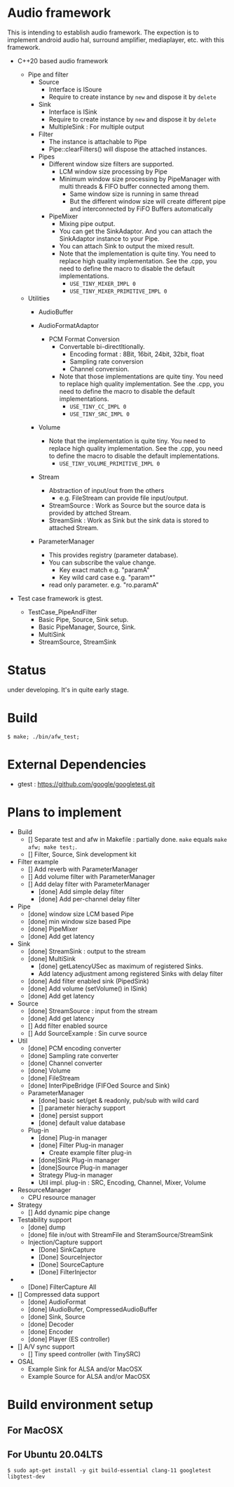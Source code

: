# Audio framework

This is intending to establish audio framework.
The expection is to implement android audio hal, surround amplifier, mediaplayer, etc. with this framework.

* C++20 based audio framework
  * Pipe and filter
    * Source
      * Interface is ISoure
      * Require to create instance by ```new``` and dispose it by ```delete```
    * Sink
      * Interface is ISink
      * Require to create instance by ```new``` and dispose it by ```delete```
      * MultipleSink : For multiple output
    * Filter
      * The instance is attachable to Pipe
      * Pipe::clearFilters() will dispose the attached instances.
    * Pipes
      * Different window size filters are supported.
        * LCM window size processing by Pipe
        * Minimum window size processing by PipeManager with multi threads & FIFO buffer connected among them.
          * Same window size is running in same thread
          * But the different window size will create different pipe and interconnected by FiFO Buffers automatically
      * PipeMixer
        * Mixing pipe output.
        * You can get the SinkAdaptor. And you can attach the SinkAdaptor instance to your Pipe.
        * You can attach Sink to output the mixed result.
        * Note that the implementation is quite tiny.
          You need to replace high quality implementation. See the .cpp, you need to define the macro to disable the default implementations.
          * ```USE_TINY_MIXER_IMPL 0```
          * ```USE_TINY_MIXER_PRIMITIVE_IMPL 0```
  * Utilities
    * AudioBuffer
    * AudioFormatAdaptor
      * PCM Format Conversion
        * Convertable bi-directltionally.
          * Encoding format : 8Bit, 16bit, 24bit, 32bit, float
          * Sampling rate conversion
          * Channel conversion.
        * Note that those implementations are quite tiny.
          You need to replace high quality implementation. See the .cpp, you need to define the macro to disable the default implementations.
          * ```USE_TINY_CC_IMPL 0```
          * ```USE_TINY_SRC_IMPL 0```
    * Volume
      * Note that the implementation is quite tiny.
      You need to replace high quality implementation. See the .cpp, you need to define the macro to disable the default implementations.
        * ```USE_TINY_VOLUME_PRIMITIVE_IMPL 0```

    * Stream
      * Abstraction of input/out from the others
        * e.g. FileStream can provide file input/output.
      * StreamSource : Work as Source but the source data is provided by attched Stream.
      * StreamSink : Work as Sink but the sink data is stored to attached Stream.
    * ParameterManager
      * This provides registry (parameter database).
      * You can subscribe the value change.
        * Key exact match e.g. "paramA"
        * Key wild card case e.g. "param*"
      * read only parameter. e.g. "ro.paramA"

 * Test case framework is gtest.
    * TestCase_PipeAndFilter
      * Basic Pipe, Source, Sink setup.
      * Basic PipeManager, Source, Sink.
      * MultiSink
      * StreamSource, StreamSink

# Status

under developing. It's in quite early stage.

# Build

```
$ make; ./bin/afw_test;

```

# External Dependencies

* gtest : https://github.com/google/googletest.git


# Plans to implement

* Build
  * [] Separate test and afw in Makefile : partially done. ```make``` equals ```make afw; make test;```.
  * [] Filter, Source, Sink development kit
* Filter example
  * [] Add reverb with ParameterManager
  * [] Add volume filter with ParameterManager
  * [] Add delay filter with ParameterManager
    * [done] Add simple delay filter
    * [done] Add per-channel delay filter
* Pipe
  * [done] window size LCM based Pipe
  * [done] min window size based Pipe
  * [done] PipeMixer
  * [done] Add get latency
* Sink
  * [done] StreamSink : output to the stream
  * [done] MultiSink
    * [done] getLatencyUSec as maximum of registered Sinks.
    * Add latency adjustment among registered Sinks with delay filter
  * [done] Add filter enabled sink (PipedSink)
  * [done] Add volume (setVolume() in ISink)
  * [done] Add get latency
* Source
  * [done] StreamSource : input from the stream
  * [done] Add get latency
  * [] Add filter enabled source
  * [] Add SourceExample : Sin curve source
* Util
  * [done] PCM encoding converter
  * [done] Sampling rate converter
  * [done] Channel converter
  * [done] Volume
  * [done] FileStream
  * [done] InterPipeBridge (FIFOed Source and Sink)
  * ParameterManager
    * [done] basic set/get & readonly, pub/sub with wild card
    * [] parameter hierachy support
    * [done] persist support
    * [done] default value database
  * Plug-in
    * [done] Plug-in manager
    * [done] Filter Plug-in manager
      * Create example filter plug-in
    * [done]Sink Plug-in manager
    * [done]Source Plug-in manager
    * Strategy Plug-in manager
    * Util impl. plug-in : SRC, Encoding, Channel, Mixer, Volume
* ResourceManager
  * CPU resource manager
* Strategy
  * [] Add dynamic pipe change
* Testability support
  * [done] dump
  * [done] file in/out with StreamFile and SteramSource/StreamSink
  * Injection/Capture support
    * [Done] SinkCapture
    * [Done] SourceInjector
    * [Done] SourceCapture
    * [Done] FilterInjector
*   * [Done] FilterCapture
  All
  * [] Compressed data support
    * [done] AudioFormat
    * [done] IAudioBufer, CompressedAudioBuffer
    * [done] Sink, Source
    * [done] Decoder
    * [done] Encoder
    * [done] Player (ES controller)
  * [] A/V sync support
    * [] Tiny speed controller (with TinySRC)
* OSAL
  * Example Sink for ALSA and/or MacOSX
  * Example Source for ALSA and/or MacOSX



# Build environment setup

## For MacOSX

## For Ubuntu 20.04LTS

```
$ sudo apt-get install -y git build-essential clang-11 googletest libgtest-dev
```

